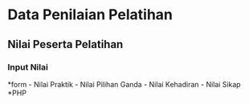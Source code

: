 # Data Penilaian Pelatihan
## Nilai Peserta Pelatihan
### Input Nilai

 *form
	- Nilai Praktik
	- Nilai Pilihan Ganda
	- Nilai Kehadiran
	- Nilai Sikap
 *PHP
